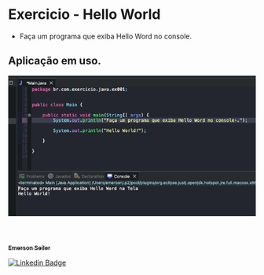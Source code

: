 # Exercicio - Hello World
- Faça um programa que exiba Hello Word no console.

## Aplicação em uso.

![Gif Exercicio](./img/exercicio.png)

<br>

<a href="https://www.linkedin.com/in/seileremerson/">
 <img style="border-radius: 50%;" src="https://avatars.githubusercontent.com/seiler-emerson" width="100px;" alt=""/>
 <br />
 <sub><b>Emerson Seiler</b></sub></a> <a href="https://www.linkedin.com/in/seileremerson/" title="Emerson Seiler"></a>
 <br />

[![Linkedin Badge](https://img.shields.io/badge/-seileremerson-blue?style=flat-square&logo=Linkedin&logoColor=white&link=https://www.linkedin.com/in/diogoalvesti/)](https://www.linkedin.com/in/seileremerson/)

<br>